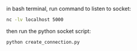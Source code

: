 
in bash terminal, run command to listen to socket:
```bash
nc -lv localhost 5000
```

then run the python socket script:
```py
python create_connection.py
```
